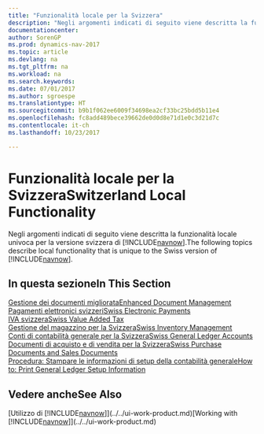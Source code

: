 ```yaml
---
title: "Funzionalità locale per la Svizzera"
description: "Negli argomenti indicati di seguito viene descritta la funzionalità locale nella versione svizzera di [!INCLUDE[navnow](../../includes/navnow_md.md)]."
documentationcenter: 
author: SorenGP
ms.prod: dynamics-nav-2017
ms.topic: article
ms.devlang: na
ms.tgt_pltfrm: na
ms.workload: na
ms.search.keywords: 
ms.date: 07/01/2017
ms.author: sgroespe
ms.translationtype: HT
ms.sourcegitcommit: b9b1f062ee6009f34698ea2cf33bc25bdd5b11e4
ms.openlocfilehash: fc8add489bece39662de0d0d8e71d1e0c3d21d7c
ms.contentlocale: it-ch
ms.lasthandoff: 10/23/2017

---
```

# <a name="switzerland-local-functionality"></a><span data-ttu-id="a947f-103">Funzionalità locale per la Svizzera</span><span class="sxs-lookup"><span data-stu-id="a947f-103">Switzerland Local Functionality</span></span>
<span data-ttu-id="a947f-104">Negli argomenti indicati di seguito viene descritta la funzionalità locale univoca per la versione svizzera di [!INCLUDE[navnow](../../includes/navnow_md.md)].</span><span class="sxs-lookup"><span data-stu-id="a947f-104">The following topics describe local functionality that is unique to the Swiss version of [!INCLUDE[navnow](../../includes/navnow_md.md)].</span></span>  

## <a name="in-this-section"></a><span data-ttu-id="a947f-105">In questa sezione</span><span class="sxs-lookup"><span data-stu-id="a947f-105">In This Section</span></span>  
 [<span data-ttu-id="a947f-106">Gestione dei documenti migliorata</span><span class="sxs-lookup"><span data-stu-id="a947f-106">Enhanced Document Management</span></span>](enhanced-document-management.md)  
 [<span data-ttu-id="a947f-107">Pagamenti elettronici svizzeri</span><span class="sxs-lookup"><span data-stu-id="a947f-107">Swiss Electronic Payments</span></span>](swiss-electronic-payments.md)  
  [<span data-ttu-id="a947f-108">IVA svizzera</span><span class="sxs-lookup"><span data-stu-id="a947f-108">Swiss Value Added Tax</span></span>](swiss-value-added-tax.md)  
  [<span data-ttu-id="a947f-109">Gestione del magazzino per la Svizzera</span><span class="sxs-lookup"><span data-stu-id="a947f-109">Swiss Inventory Management</span></span>](swiss-inventory-management.md)  
  [<span data-ttu-id="a947f-110">Conti di contabilità generale per la Svizzera</span><span class="sxs-lookup"><span data-stu-id="a947f-110">Swiss General Ledger Accounts</span></span>](swiss-general-ledger-accounts.md)  
  [<span data-ttu-id="a947f-111">Documenti di acquisto e di vendita per la Svizzera</span><span class="sxs-lookup"><span data-stu-id="a947f-111">Swiss Purchase Documents and Sales Documents</span></span>](swiss-purchase-documents-and-sales-documents.md)  
  [<span data-ttu-id="a947f-112">Procedura: Stampare le informazioni di setup della contabilità generale</span><span class="sxs-lookup"><span data-stu-id="a947f-112">How to: Print General Ledger Setup Information</span></span>](how-to-print-general-ledger-setup-information.md)

## <a name="see-also"></a><span data-ttu-id="a947f-113">Vedere anche</span><span class="sxs-lookup"><span data-stu-id="a947f-113">See Also</span></span>
<span data-ttu-id="a947f-114">[Utilizzo di [!INCLUDE[navnow](../../includes/navnow_md.md)]](../../ui-work-product.md)</span><span class="sxs-lookup"><span data-stu-id="a947f-114">[Working with [!INCLUDE[navnow](../../includes/navnow_md.md)]](../../ui-work-product.md)</span></span> 

